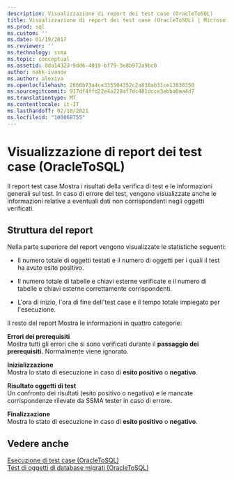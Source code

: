 ```yaml
---
description: Visualizzazione di report dei test case (OracleToSQL)
title: Visualizzazione di report dei test case (OracleToSQL) | Microsoft Docs
ms.prod: sql
ms.custom: ''
ms.date: 01/19/2017
ms.reviewer: ''
ms.technology: ssma
ms.topic: conceptual
ms.assetid: 8da14323-9dd6-4019-bf79-3e8b972a9bc0
author: nahk-ivanov
ms.author: alexiva
ms.openlocfilehash: 2666b73a4ce335504352c2a838ab31ce13838350
ms.sourcegitcommit: 917df4ffd22e4a229af7dc481dcce3ebba0aa4d7
ms.translationtype: MT
ms.contentlocale: it-IT
ms.lasthandoff: 02/10/2021
ms.locfileid: "100068755"
---
```

# <a name="viewing-test-case-reports-oracletosql"></a>Visualizzazione di report dei test case (OracleToSQL)
Il report test case Mostra i risultati della verifica di test e le informazioni generali sul test. In caso di errore del test, vengono visualizzate anche le informazioni relative a eventuali dati non corrispondenti negli oggetti verificati.  
  
## <a name="report-structure"></a>Struttura del report  
Nella parte superiore del report vengono visualizzate le statistiche seguenti:  
  
-   Il numero totale di oggetti testati e il numero di oggetti per i quali il test ha avuto esito positivo.  
  
-   Il numero totale di tabelle e chiavi esterne verificate e il numero di tabelle e chiavi esterne correttamente corrispondenti.  
  
-   L'ora di inizio, l'ora di fine dell'test case e il tempo totale impiegato per l'esecuzione.  
  
Il resto del report Mostra le informazioni in quattro categorie:  
  
**Errori dei prerequisiti**  
Mostra tutti gli errori che si sono verificati durante il **passaggio dei prerequisiti.** Normalmente viene ignorato.  
  
**Inizializzazione**  
Mostra lo stato di esecuzione in caso di **esito positivo** o **negativo**.  
  
**Risultato oggetti di test**  
Un confronto dei risultati (esito positivo o negativo) e le mancate corrispondenze rilevate da SSMA tester in caso di errore.  
  
**Finalizzazione**  
Mostra lo stato di esecuzione in caso di **esito positivo** o **negativo**.  
  
## <a name="see-also"></a>Vedere anche  
[Esecuzione di test case &#40;OracleToSQL&#41;](../../ssma/oracle/running-test-cases-oracletosql.md)  
[Test di oggetti di database migrati &#40;OracleToSQL&#41;](../../ssma/oracle/testing-migrated-database-objects-oracletosql.md)  
  

